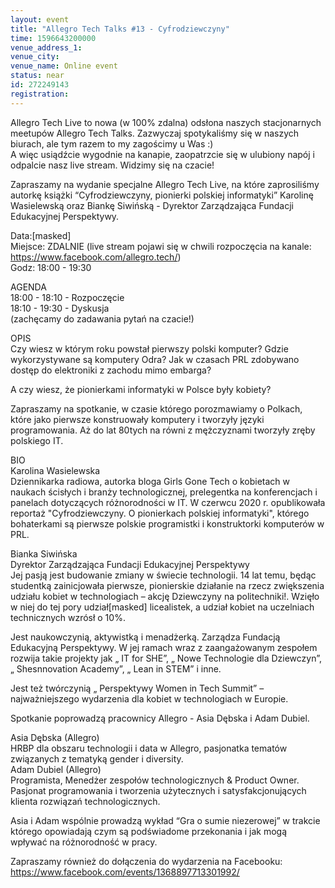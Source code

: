 ```yaml
---
layout: event
title: "Allegro Tech Talks #13 - Cyfrodziewczyny"
time: 1596643200000
venue_address_1: 
venue_city: 
venue_name: Online event
status: near
id: 272249143
registration: 
---
```


<p>Allegro Tech Live to nowa (w 100% zdalna) odsłona naszych stacjonarnych meetupów Allegro Tech Talks. Zazwyczaj spotykaliśmy się w naszych biurach, ale tym razem to my zagościmy u Was :)<br />A więc usiądźcie wygodnie na kanapie, zaopatrzcie się w ulubiony napój i odpalcie nasz live stream. Widzimy się na czacie!</p>
<p>Zapraszamy na wydanie specjalne Allegro Tech Live, na które zaprosiliśmy autorkę książki “Cyfrodziewczyny, pionierki polskiej informatyki” Karolinę Wasielewską oraz Biankę Siwińską - Dyrektor Zarządzająca Fundacji Edukacyjnej Perspektywy.</p>
<p>Data:[masked]<br />Miejsce: ZDALNIE (live stream pojawi się w chwili rozpoczęcia na kanale: <a href="https://www.facebook.com/allegro.tech/" class="linkified">https://www.facebook.com/allegro.tech/</a>)<br />Godz: 18:00 - 19:30</p>
<p>AGENDA<br />18:00 - 18:10 - Rozpoczęcie<br />18:10 - 19:30 - Dyskusja<br />(zachęcamy do zadawania pytań na czacie!)</p>
<p>OPIS<br />Czy wiesz w którym roku powstał pierwszy polski komputer? Gdzie wykorzystywane są komputery Odra? Jak w czasach PRL zdobywano dostęp do elektroniki z zachodu mimo embarga?</p>
<p>A czy wiesz, że pionierkami informatyki w Polsce były kobiety?</p>
<p>Zapraszamy na spotkanie, w czasie którego porozmawiamy o Polkach, które jako pierwsze konstruowały komputery i tworzyły języki programowania. Aż do lat 80tych na równi z mężczyznami tworzyły zręby polskiego IT.</p>
<p>BIO<br />Karolina Wasielewska<br />Dziennikarka radiowa, autorka bloga Girls Gone Tech o kobietach w naukach ścisłych i branży technologicznej, prelegentka na konferencjach i panelach dotyczących różnorodności w IT. W czerwcu 2020 r. opublikowała reportaż "Cyfrodziewczyny. O pionierkach polskiej informatyki", którego bohaterkami są pierwsze polskie programistki i konstruktorki komputerów w PRL.</p>
<p>Bianka Siwińska<br />Dyrektor Zarządzająca Fundacji Edukacyjnej Perspektywy<br />Jej pasją jest budowanie zmiany w świecie technologii. 14 lat temu, będąc studentką zainicjowała pierwsze, pionierskie działanie na rzecz zwiększenia udziału kobiet w technologiach – akcję Dziewczyny na politechniki!. Wzięło w niej do tej pory udział[masked] licealistek, a udział kobiet na uczelniach technicznych wzrósł o 10%.</p>
<p>Jest naukowczynią, aktywistką i menadżerką. Zarządza Fundacją Edukacyjną Perspektywy. W jej ramach wraz z zaangażowanym zespołem rozwija takie projekty jak „ IT for SHE”, „ Nowe Technologie dla Dziewczyn”, „ Shesnnovation Academy”, „ Lean in STEM” i inne.</p>
<p>Jest też twórczynią „ Perspektywy Women in Tech Summit” – najważniejszego wydarzenia dla kobiet w technologiach w Europie.</p>
<p>Spotkanie poprowadzą pracownicy Allegro - Asia Dębska i Adam Dubiel.</p>
<p>Asia Dębska (Allegro)<br />HRBP dla obszaru technologii i data w Allegro, pasjonatka tematów związanych z tematyką gender i diversity.<br />Adam Dubiel (Allegro)<br />Programista, Menedżer zespołów technologicznych &amp; Product Owner. Pasjonat programowania i tworzenia użytecznych i satysfakcjonujących klienta rozwiązań technologicznych.</p>
<p>Asia i Adam wspólnie prowadzą wykład “Gra o sumie niezerowej” w trakcie którego opowiadają czym są podświadome przekonania i jak mogą wpływać na różnorodność w pracy.</p>
<p>Zapraszamy również do dołączenia do wydarzenia na Facebooku:<br /><a href="https://www.facebook.com/events/1368897713301992/" class="linkified">https://www.facebook.com/events/1368897713301992/</a></p>
